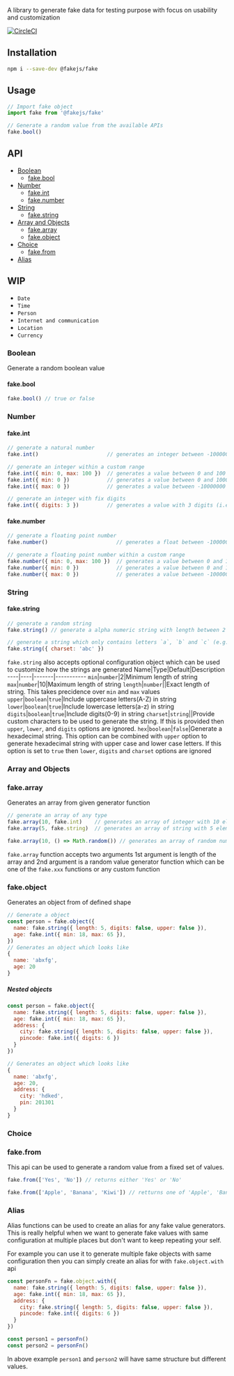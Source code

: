 A library to generate fake data for testing purpose with focus on usability and customization

[![CircleCI](https://dl.circleci.com/status-badge/img/gh/fakedata-js/fakedata/tree/main.svg?style=svg)](https://dl.circleci.com/status-badge/redirect/gh/fakedata-js/fakedata/tree/main)

## Installation
```sh
npm i --save-dev @fakejs/fake
```

## Usage
```js
// Import fake object
import fake from '@fakejs/fake'

// Generate a random value from the available APIs
fake.bool()
```

## API
- [Boolean](#boolean)
  - [fake.bool](#fakebool)
- [Number](#number)
  - [fake.int](#fakeint)
  - [fake.number](#fakenumber)
- [String](#string)
  - [fake.string](#fakestring)
- [Array and Objects](#array-and-objects)
  - [fake.array](#fakearray)
  - [fake.object](#fakeobject)
- [Choice](#choice)
  - [fake.from](#fakefrom)
- [Alias](#alias)

## WIP
 - `Date`
 - `Time`
 - `Person`
 - `Internet and communication`
 - `Location`
 - `Currency`

### Boolean
Generate a random boolean value
#### fake.bool
```js
fake.bool() // true or false
```

### Number
#### fake.int
```js
// generate a natural number
fake.int()                      // generates an integer between -10000000 and 10000000

// generate an integer within a custom range
fake.int({ min: 0, max: 100 })  // generates a value between 0 and 100
fake.int({ min: 0 })            // generates a value between 0 and 10000000
fake.int({ max: 0 })            // generates a value between -10000000 and 0

// generate an integer with fix digits
fake.int({ digits: 3 })         // generates a value with 3 digits (i.e. between 100 and 999)
```

#### fake.number
```js
// generate a floating point number
fake.number()                      // generates a float between -10000000 and 10000000

// generate a floating point number within a custom range
fake.number({ min: 0, max: 100 })  // generates a value between 0 and 100
fake.number({ min: 0 })            // generates a value between 0 and 10000000
fake.number({ max: 0 })            // generates a value between -10000000 and 0
```

### String
#### fake.string
```js
// generate a random string
fake.string() // generate a alpha numeric string with length between 2 and 10

// generate a string which only contains letters `a`, `b` and `c` (e.g. abcbbca)
fake.string({ charset: 'abc' })
```

`fake.string` also accepts optional configuration object which can be used to customize how the strings are generated
Name|Type|Default|Description
----|----|-------|-----------
`min`|`number`|2|Minimum length of string
`max`|`number`|10|Maximum length of string
`length`|`number`||Exact length of string. This takes precidence over `min` and `max` values
`upper`|`boolean`|`true`|Include uppercase letters(A-Z) in string
`lower`|`boolean`|`true`|Include lowercase letters(a-z) in string
`digits`|`boolean`|`true`|Include digits(0-9) in string
`charset`|`string`||Provide custom characters to be used to generate the string. If this is provided then `upper`, `lower`, and `digits` options are ignored.
`hex`|`boolean`|`false`|Generate a hexadecimal string. This option can be combined with `upper` option to generate hexadecimal string with upper case and lower case letters. If this option is set to `true` then `lower`, `digits` and `charset` options are ignored

### Array and Objects
### fake.array
Generates an array from given generator function
```js
// generate an array of any type
fake.array(10, fake.int)    // generates an array of integer with 10 elements
fake.array(5, fake.string)  // generates an array of string with 5 elements

fake.array(10, () => Math.random()) // generates an array of random numbers with 10 elements
```
`fake.array` function accepts two arguments 1st argument is length of the array and 2nd argument is a random value generator function which can be one of the `fake.xxx` functions or any custom function

### fake.object
Generates an object from of defined shape
```js
// Generate a object
const person = fake.object({
  name: fake.string({ length: 5, digits: false, upper: false }),
  age: fake.int({ min: 18, max: 65 }),
})
// Generates an object which looks like
{
  name: 'abxfg',
  age: 20
}
```
##### Nested objects
```js
const person = fake.object({
  name: fake.string({ length: 5, digits: false, upper: false }),
  age: fake.int({ min: 18, max: 65 }),
  address: {
    city: fake.string({ length: 5, digits: false, upper: false }),
    pincode: fake.int({ digits: 6 })
  }
})

// Generates an object which looks like
{
  name: 'abxfg',
  age: 20,
  address: {
    city: 'hdked',
    pin: 201301
  }
}
```
### Choice
### fake.from
This api can be used to generate a random value from a fixed set of values. 
```js
fake.from(['Yes', 'No']) // returns either 'Yes' or 'No'

fake.from(['Apple', 'Banana', 'Kiwi']) // retturns one of 'Apple', 'Banana' or 'Kiwi'
```

### Alias
Alias functions can be used to create an alias for any fake value generators. This is really helpful when we want to generate fake values with same configuration at multiple places but don't want to keep repeating your self.

For example you can use it to generate multiple fake objects with same configuration then you can simply create an alias for with `fake.object.with` api
```js
const personFn = fake.object.with({
  name: fake.string({ length: 5, digits: false, upper: false }),
  age: fake.int({ min: 18, max: 65 }),
  address: {
    city: fake.string({ length: 5, digits: false, upper: false }),
    pincode: fake.int({ digits: 6 })
  }
})

const person1 = personFn()
const person2 = personFn()
```
In above example `person1` and `person2` will have same structure but different values.